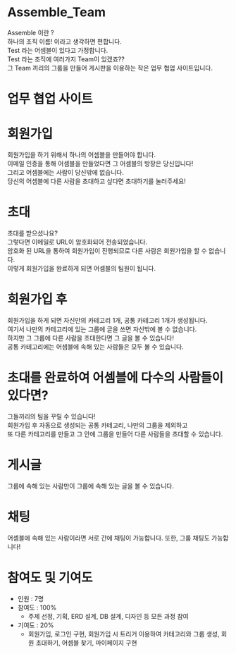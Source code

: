 # Assemble_Team
Assemble 이란 ?  
하나의 조직 이름! 이라고 생각하면 편합니다.  
Test 라는 어셈블이 있다고 가정합니다.  
Test 라는 조직에 여러가지 Team이 있겠죠??  
그 Team 끼리의 그룹을 만들어 게시판을 이용하는 작은 업무 협업 사이트입니다.  

# 업무 협업 사이트

# 회원가입
회원가입을 하기 위해서 하나의 어셈블을 만들어야 합니다.  
이메일 인증을 통해 어셈블을 만들었다면 그 어셈블의 방장은 당신입니다!  
그리고 어셈블에는 사람이 당신밖에 없습니다.  
당신의 어셈블에 다른 사람을 초대하고 싶다면 초대하기를 눌러주세요!  

# 초대
초대를 받으셨나요?  
그렇다면 이메일로 URL이 암호화되어 전송되었습니다.  
암호화 된 URL을 통하여 회원가입이 진행되므로 다른 사람은 회원가입을 할 수 없습니다.  
이렇게 회원가입을 완료하게 되면 어셈블의 팀원이 됩니다.  

# 회원가입 후
회원가입을 하게 되면 자신만의 카테고리 1개, 공통 카테고리 1개가 생성됩니다.  
여기서 나만의 카테고리에 있는 그룹에 글을 쓰면 자신밖에 볼 수 없습니다.  
하지만 그 그룹에 다른 사람을 초대한다면 그 글을 볼 수 있습니다!  
공통 카테고리에는 어셈블에 속해 있는 사람들은 모두 볼 수 있습니다.  

# 초대를 완료하여 어셈블에 다수의 사람들이 있다면?
그들끼리의 팀을 꾸릴 수 있습니다!  
회원가입 후 자동으로 생성되는 공통 카테고리, 나만의 그룹을 제외하고  
또 다른 카테고리를 만들고 그 안에 그룹을 만들어 다른 사람들을 초대할 수 있습니다.  

# 게시글
그룹에 속해 있는 사람만이 그룹에 속해 있는 글을 볼 수 있습니다.  

# 채팅
어셈블에 속해 있는 사람이라면 서로 간에 채팅이 가능합니다.
또한, 그룹 채팅도 가능합니다!

# 참여도 및 기여도
- 인원 : 7명  
- 참여도 : 100%  
  - 주제 선정, 기획, ERD 설계, DB 설계, 디자인 등 모든 과정 참여  
- 기여도 : 20%  
  - 회원가입, 로그인 구현, 회원가입 시 트리거 이용하여 카테고리와 그룹 생성, 회원 초대하기, 어셈블 찾기, 마이페이지 구현  

